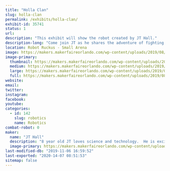 ```yaml
---
title: "Holla Clan"
slug: holla-clan
permalink: /exhibits/holla-clan/
exhibit-id: 35741
status: 1
url: 
description: "This exhibit will show the robot created by JT Hall."
description-long: "Come join JT as he shares the adventure of fighting robots!  He will gladly tell you all he has learned in the process!  JT is still working on his bot and will be adding some creative flare here soon!"
location: Robot Ruckus - Small Arena
image: https://makers.makerfaireorlando.com/wp-content/uploads/2019/08/JTs-Bot.jpg
image-primary:
  thumbnail: https://makers.makerfaireorlando.com/wp-content/uploads/2019/08/JTs-Bot-150x150.jpg
  medium: https://makers.makerfaireorlando.com/wp-content/uploads/2019/08/JTs-Bot-225x300.jpg
  large: https://makers.makerfaireorlando.com/wp-content/uploads/2019/08/JTs-Bot.jpg
  full: https://makers.makerfaireorlando.com/wp-content/uploads/2019/08/JTs-Bot.jpg
website: 
email: 
twitter: 
instagram: 
facebook: 
youtube: 
categories:
  - id: 142
    slug: robotics
    name: Robotics
combat-robot: 0
maker:
  name: "JT Hall"
  description: "8 year old JT loves science and technology.  He is excited to enter the world of robots! "
  image-primary: https://makers.makerfaireorlando.com/wp-content/uploads/2019/08/IMG_1142-683x1024.jpg
last-modified-db: "2019-11-06 16:59:52"
last-exported: "2020-14-07 08:51:53"
sitemap: false
---
```

